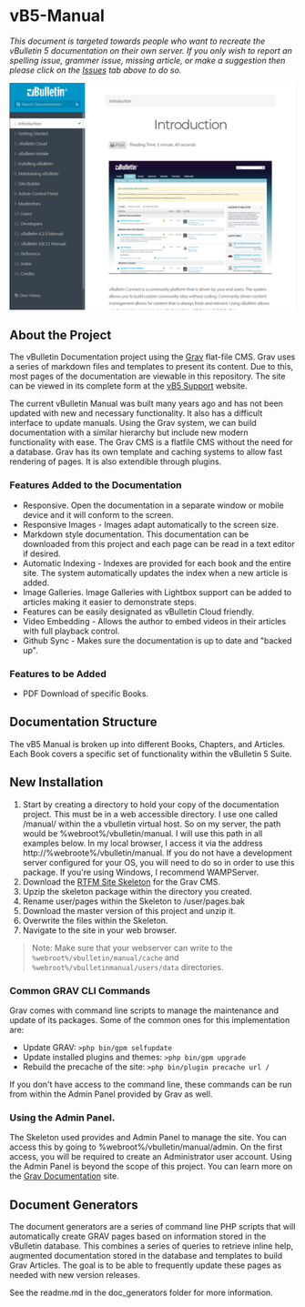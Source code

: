 # vB5-Manual

*This document is targeted towards people who want to recreate the vBulletin 5 documentation on their own server. If you only wish to report an spelling issue, grammer issue, missing article, or make a suggestion then please click on the [Issues](https://github.com/wayneluke/vB5-Manual/issues) tab above to do so.*

![](screenshot.png)

## About the Project
The vBulletin Documentation project using the [Grav](https://getgrav.com) flat-file CMS. Grav uses a series of markdown files and templates to present its content. Due to this, most pages of the documentation are viewable in this repository. The site can be viewed in its complete form at the [vB5 Support](http://vb5support.com) website.

The current vBulletin Manual was built many years ago and has not been updated with new and necessary functionality. It also has a difficult interface to update manuals. Using the Grav system, we can build documentation with a similar hierarchy but include new modern functionality with ease. The Grav CMS is a flatfile CMS without the need for a database. Grav has its own template and caching systems to allow fast rendering of pages. It is also extendible through plugins. 

### Features Added to the Documentation
- Responsive. Open the documentation in a separate window or mobile device and it will conform to the screen.
- Responsive Images - Images adapt automatically to the screen size.
- Markdown style documentation. This documentation can be downloaded from this project and each page can be read in a text editor if desired.
- Automatic Indexing - Indexes are provided for each book and the entire site. The system automatically updates the index when a new article is added.
- Image Galleries. Image Galleries with Lightbox support can be added to articles making it easier to demonstrate steps.
- Features can be easily designated as vBulletin Cloud friendly.
- Video Embedding - Allows the author to embed videos in their articles with full playback control.
- Github Sync - Makes sure the documentation is up to date and "backed up".

### Features to be Added
- PDF Download of specific Books.

## Documentation Structure
The vB5 Manual is broken up into different Books, Chapters, and Articles. Each Book covers a specific set of functionality within the vBulletin 5 Suite.


## New Installation
1. Start by creating a directory to hold your copy of the documentation project. This must be in a web accessible directory. I use one called /manual/ within the a vbulletin virtual host. So on my server, the path would be %webroot%/vbulletin/manual. I will use this path in all examples below. In my local browser, I access it via the address http://%webroote%/vbulletin/manual. If you do not have a development server configured for your OS, you will need to do so in order to use this package. If you're using Windows, I recommend WAMPServer.
1. Download the [RTFM Site Skeleton](https://github.com/getgrav/grav-skeleton-rtfm-site) for the Grav CMS. 
1. Upzip the skeleton package within the directory you created.
1. Rename user/pages within the Skeleton to /user/pages.bak
1. Download the master version of this project and unzip it.
1. Overwrite the files within the Skeleton.
1. Navigate to the site in your web browser.

> Note: Make sure that your webserver can write to the `%webroot%/vbulletin/manual/cache` and `%webroot%/vbulletinmanual/users/data` directories.

### Common GRAV CLI Commands
Grav comes with command line scripts to manage the maintenance and update of its packages. Some of the common ones for this implementation are:
- Update GRAV: `>php bin/gpm selfupdate`
- Update installed plugins and themes: `>php bin/gpm upgrade`
- Rebuild the precache of the site: `>php bin/plugin precache url /`

If you don't have access to the command line, these commands can be run from within the Admin Panel provided by Grav as well.

### Using the Admin Panel.
The Skeleton used provides and Admin Panel to manage the site. You can access this by going to %webroot%/vbulletin/manual/admin. On the first access, you will be required to create an Administrator user account. Using the Admin Panel is beyond the scope of this project. You can learn more on the [Grav Documentation](https://learn.getgrav.org/admin-panel) site.

## Document Generators
The document generators are a series of command line PHP scripts that will automatically create GRAV pages based on information stored in the vBulletin database. This combines a series of queries to retrieve inline help, augmented documentation stored in the database and templates to build Grav Articles. The goal is to be able to frequently update these pages as needed with new version releases.

See the readme.md in the doc_generators folder for more information.
